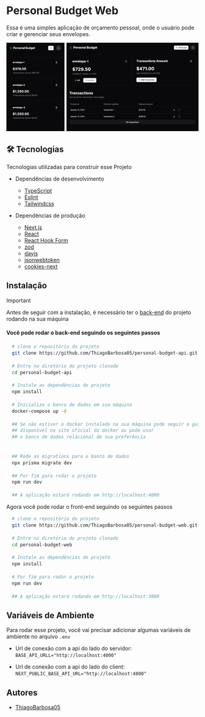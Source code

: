 # Personal Budget Web

Essa é uma simples aplicação de orçamento pessoal, onde o usuário pode criar e gerenciar seus envelopes.

<img src="./public/cover.png" />

## 🛠 Tecnologias

Tecnologias utilizadas para construir esse Projeto

  + Dependências de desenvolvimento

      - [TypeScript](https://www.typescriptlang.org/)
      - [Eslint](https://eslint.org/)
      - [Tailwindcss](https://tailwindcss.com/docs/installation)
   
  + Dependências de produção

      - [Next.js](https://nextjs.org/)
      - [React](https://react.dev/)
      - [React Hook Form](https://react-hook-form.com/)
      - [zod](https://zod.dev/)
      - [dayjs](https://day.js.org/)
      - [jsonwebtoken](https://www.npmjs.com/package/jsonwebtoken)
      - [cookies-next](https://www.npmjs.com/package/cookies-next)
          
## Instalação

> [!IMPORTANT]
> Antes de seguir com a instalação, é necessário ter o [back-end](https://github.com/ThiagoBarbosa05/personal-budget-api) do projeto rodando na sua máquina


#### Você pode rodar o back-end seguindo os seguintes passos

```bash
  # clone o repositório do projeto
  git clone https://github.com/ThiagoBarbosa05/personal-budget-api.git

  # Entre no diretório do projeto clonado
  cd personal-budget-api

  # Instale as dependências do projeto
  npm install

  # Inicialize o banco de dados em sua máquina
  docker-compose up -d

  ## Se não estiver o docker instalado na sua máquina pode seguir o guia de instalação
  ## disponível no site oficial do docker ou pode usar 
  ## o banco de dados relacional de sua preferência


  ## Rode as migrations para o banco de dados
  npx prisma migrate dev

  ## Por fim para rodar o projeto
  npm run dev

  ## A aplicação estará rodando em http://localhost:4000
```

Agora você pode rodar o front-end seguindo os seguintes passos

```bash
  # clone o repositório do projeto
  git clone https://github.com/ThiagoBarbosa05/personal-budget-web.git

  # Entre no diretório do projeto clonado
  cd personal-budget-web

  # Instale as dependências do projeto
  npm install

  # Por fim para rodar o projeto
  npm run dev

  ## A aplicação estará rodando em http://localhost:3000
```


    
## Variáveis de Ambiente

Para rodar esse projeto, você vai precisar adicionar algumas variáveis de ambiente no arquivo `.env`

+ Url de conexão com a api do lado do servidor: `BASE_API_URLL="http://localhost:4000"`

+ Url de conexão com a api do lado do client: `NEXT_PUBLIC_BASE_API_URL="http://localhost:4000"`


## Autores

- [ThiagoBarbosa05](https://github.com/ThiagoBarbosa05)


